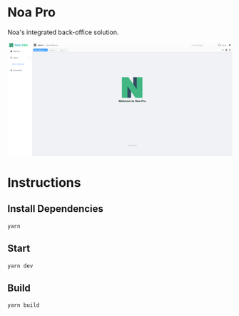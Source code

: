 # Noa Pro

Noa's integrated back-office solution.

![alt NOW](./.assets/now.png)

# Instructions

## Install Dependencies

```bash
yarn
```

## Start

```bash
yarn dev
```

## Build

```bash
yarn build
```
